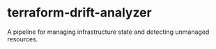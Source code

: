 # terraform-drift-analyzer
 A pipeline for managing infrastructure state and detecting unmanaged resources.
